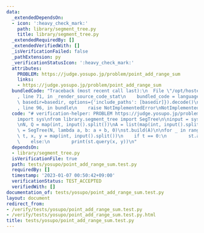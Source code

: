 ```yaml
---
data:
  _extendedDependsOn:
  - icon: ':heavy_check_mark:'
    path: library/segment_tree.py
    title: library/segment_tree.py
  _extendedRequiredBy: []
  _extendedVerifiedWith: []
  _isVerificationFailed: false
  _pathExtension: py
  _verificationStatusIcon: ':heavy_check_mark:'
  attributes:
    PROBLEM: https://judge.yosupo.jp/problem/point_add_range_sum
    links:
    - https://judge.yosupo.jp/problem/point_add_range_sum
  bundledCode: "Traceback (most recent call last):\n  File \"/opt/hostedtoolcache/PyPy/3.7.13/x64/site-packages/onlinejudge_verify/documentation/build.py\"\
    , line 71, in _render_source_code_stat\n    bundled_code = language.bundle(stat.path,\
    \ basedir=basedir, options={'include_paths': [basedir]}).decode()\n  File \"/opt/hostedtoolcache/PyPy/3.7.13/x64/site-packages/onlinejudge_verify/languages/python.py\"\
    , line 96, in bundle\n    raise NotImplementedError\nNotImplementedError\n"
  code: "# verification-helper: PROBLEM https://judge.yosupo.jp/problem/point_add_range_sum\n\
    import sys\nfrom library.segment_tree import SegTree\n\ninput = sys.stdin.readline\n\
    \nN, Q = map(int, input().split())\nA = list(map(int, input().split()))\n\nst\
    \ = SegTree(N, lambda a, b: a + b, 0)\nst.build(A)\n\nfor _ in range(Q):\n   \
    \ t, x, y = map(int, input().split())\n    if t == 0:\n        st.add(x, y)\n\
    \    else:\n        print(st.query(x, y))\n"
  dependsOn:
  - library/segment_tree.py
  isVerificationFile: true
  path: tests/yosupo/point_add_range_sum.test.py
  requiredBy: []
  timestamp: '2023-01-07 00:50:42+09:00'
  verificationStatus: TEST_ACCEPTED
  verifiedWith: []
documentation_of: tests/yosupo/point_add_range_sum.test.py
layout: document
redirect_from:
- /verify/tests/yosupo/point_add_range_sum.test.py
- /verify/tests/yosupo/point_add_range_sum.test.py.html
title: tests/yosupo/point_add_range_sum.test.py
---
```

